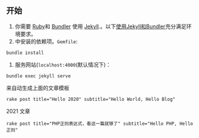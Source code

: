 ## 开始

1. 你需要 [Ruby](https://www.ruby-lang.org/en/)和 [Bundler](https://bundler.io/) 使用 [Jekyll](https://jekyllrb.com/).。以下[使用Jekyll和Bundler](https://jekyllrb.com/tutorials/using-jekyll-with-bundler/)充分满足环境要求。
2. 中安装的依赖项。`Gemfile`:

```
bundle install 
```

1. 服务网站(`localhost:4000`(默认情况下)：

```
bundle exec jekyll serve  
```

来自动生成上面的文章模板
```
rake post title="Hello 2020" subtitle="Hello World, Hello Blog"
```

2021 文章

```
rake post title="PHP正则表达式，看这一篇就够了" subtitle="Hello PHP, Hello 正则"
```

 
